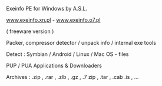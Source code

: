    Exeinfo PE for Windows by A.S.L. 

www.exeinfo.xn.pl - www.exeinfo.o7.pl

(  freeware  version  )

 

 Packer, compressor detector / unpack info / internal exe tools

 Detect : Symbian / Android / Linux / Mac OS - files  

PUP / PUA  Applications & Downloaders

Archives  :  .zip , .rar , .zlb , .gz , .7 zip , .tar , .cab .is , ...
